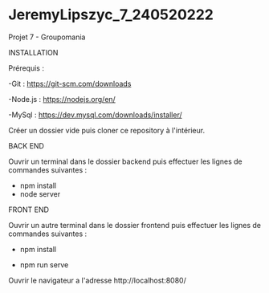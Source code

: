 # JeremyLipszyc_7_240520222
Projet 7 - Groupomania

INSTALLATION

Prérequis :

-Git : https://git-scm.com/downloads

-Node.js : https://nodejs.org/en/

-MySql : https://dev.mysql.com/downloads/installer/

Créer un dossier vide puis cloner ce repository à l'intérieur.

BACK END

Ouvrir un terminal dans le dossier backend puis effectuer les lignes de commandes suivantes :

- npm install
- node server

FRONT END

Ouvrir un autre terminal dans le dossier frontend puis effectuer les lignes de commandes suivantes :

- npm install

- npm run serve

Ouvrir le navigateur a l'adresse http://localhost:8080/

